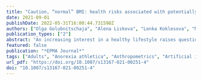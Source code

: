 ```yaml
---
title: "Caution, “normal” BMI: health risks associated with potentially masked individual underweight—EPMA Position Paper 2021"
date: 2021-09-01
publishDate: 2022-05-31T16:00:44.731598Z
authors: ["Olga Golubnitschaja", "Alena Liskova", "Lenka Koklesova", "Marek Samec", "Kamil Biringer", "Dietrich Büsselberg", "Halina Podbielska", "Anatolij A. Kunin", "Maria E. Evsevyeva", "Niva Shapira", "Friedemann Paul", "Carl Erb", "Detlef E. Dietrich", "Dieter Felbel", "Alexander Karabatsiakis", "Rostyslav Bubnov", "Jiri Polivka", "Jiri Polivka", "Colin Birkenbihl", "Holger Fröhlich", "Martin Hofmann-Apitius", "Peter Kubatka"]
publication_types: ["2"]
abstract: "An increasing interest in a healthy lifestyle raises questions about optimal body weight. Evidently, it should be clearly discriminated between the standardised “normal” body weight and individually optimal weight. To this end, the basic principle of personalised medicine “one size does not fit all” has to be applied. Contextually, “normal” but e.g. borderline body mass index might be optimal for one person but apparently suboptimal for another one strongly depending on the individual genetic predisposition, geographic origin, cultural and nutritional habits and relevant lifestyle parameters—all included into comprehensive individual patient profile. Even if only slightly deviant, both overweight and underweight are acknowledged risk factors for a shifted metabolism which, if being not optimised, may strongly contribute to the development and progression of severe pathologies. Development of innovative screening programmes is essential to promote population health by application of health risks assessment, individualised patient profiling and multi-parametric analysis, further used for cost-effective targeted prevention and treatments tailored to the person. The following healthcare areas are considered to be potentially strongly benefiting from the above proposed measures: suboptimal health conditions, sports medicine, stress overload and associated complications, planned pregnancies, periodontal health and dentistry, sleep medicine, eye health and disorders, inflammatory disorders, healing and pain management, metabolic disorders, cardiovascular disease, cancers, psychiatric and neurologic disorders, stroke of known and unknown aetiology, improved individual and population outcomes under pandemic conditions such as COVID-19. In a long-term way, a significantly improved healthcare economy is one of benefits of the proposed paradigm shift from reactive to Predictive, Preventive and Personalised Medicine (PPPM/3PM). A tight collaboration between all stakeholders including scientific community, healthcare givers, patient organisations, policy-makers and educators is essential for the smooth implementation of 3PM concepts in daily practice."
featured: false
publication: "*EPMA Journal*"
tags: ["Adults", "Anorexia athletica", "Anthropometrics", "Artificial intelligence in medicine", "Big data management", "Biomarker panel", "BMI deviation", "Body fluids", "Body weight", "Cancers", "Cardiovascular disease", "Communicable", "COVID-19", "Deficits", "Disease development", "Elderly", "Endothelin-1", "Fat", "Flammer syndrome", "Health economy", "Health policy", "Healthcare", "Hypoxic effects", "Immune system", "Individualised patient profile", "Inflammation", "Innovative population Screening Programme", "Intentional", "Manifestation", "Medical imaging", "Metabolic pathways", "Microbiome", "Modelling", "Molecular patterns", "Multi-level diagnostics", "Multi-parametric analysis", "Neurodegeneration", "Neurology", "Non-communicable disorders", "Nutrition", "Overweight", "Pathology", "Population health", "Predictive preventive personalised medicine (3PM/PPPM)", "Pregnancy", "Progression", "Reproductive dysfunction", "ROS", "Sports medicine", "Stroke", "Systemic ischemia", "Underweight", "Unintentional", "Vasoconstriction", "Weight loss", "Well-being", "Wound healing", "Youth"]
url_pdf: "https://doi.org/10.1007/s13167-021-00251-4"
doi: "10.1007/s13167-021-00251-4"
---
```


